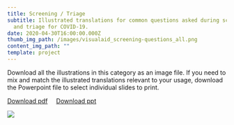 ```yaml
---
title: Screening / Triage
subtitle: Illustrated translations for common questions asked during screening
  and triage for COVID-19.
date: 2020-04-30T16:00:00.000Z
thumb_img_path: /images/visualaid_screening-questions_all.png
content_img_path: ""
template: project
---
```

Download all the illustrations in this category as an image file. If you need to mix and match the illustrated translations relevant to your usage, download the Powerpoint file to select individual slides to print.

<a class="button" href="https://bit.ly/visualaid-screening-pdf" style="margin-bottom: 0.75em;">Download pdf</a> &nbsp;&nbsp;&nbsp; <a class="button" href="https://bit.ly/visualaid-screening-ppt" style="margin-bottom: 0.75em;">Download ppt</a>

<!-- <table><thead><tr><th>Download all the illustrations in this category as image files.</th><th>Download as Powerpoint file to mix and match the illustrated translations relevant to your usage.</th></tr></thead><tbody><tr><td><a class="button" href="https://google.com">Download images</a></td><td><a class="button" href="https://google.com">Download ppt</a></td></tr></tbody></table> -->

![](/images/visualaid_screening-questions_all.png)